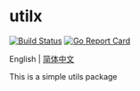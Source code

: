# utilx

[![Build Status](https://app.travis-ci.com/catbugdemo/utilx.svg?branch=master)](https://app.travis-ci.com/catbugdemo/utilx)
[![Go Report Card](https://goreportcard.com/badge/github.com/catbugdemo/utilx)](https://goreportcard.com/report/github.com/catbugdemo/utilx)

English | [简体中文](./README.md)

This is a simple utils package

